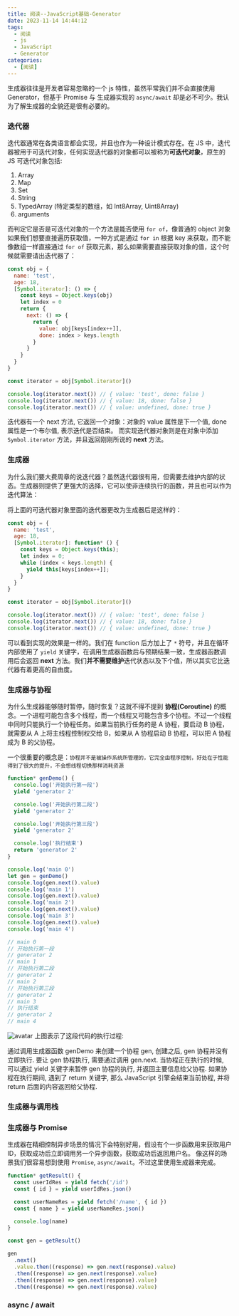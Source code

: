 ```yaml
---
title: 阅读--JavaScript基础-Generator
date: 2023-11-14 14:44:12
tags:
  - 阅读
  - js
  - JavaScript
  - Generator
categories:
  - [阅读]
---
```


生成器往往是开发者容易忽略的一个 js 特性，虽然平常我们并不会直接使用 Generator，但基于 Promise 与 生成器实现的 `async/await` 却是必不可少。我认为了解生成器的全貌还是很有必要的。


### 迭代器
迭代器通常在各类语言都会实现，并且也作为一种设计模式存在。在 JS 中，迭代器被用于可迭代对象，任何实现迭代器的对象都可以被称为**可迭代对象**，原生的 JS 可迭代对象包括:
1. Array
2. Map
3. Set
4. String
5. TypedArray (特定类型的数组，如 Int8Array, Uint8Array)
6. arguments

而判定它是否是可迭代对象的一个方法是能否使用 `for of`，像普通的 object 对象如果我们想要直接遍历获取值，一种方式是通过 `for in` 根据 key 来获取，而不能像数组一样直接通过 `for of` 获取元素，那么如果需要直接获取对象的值，这个时候就需要请出迭代器了：

```js
const obj = {
  name: 'test',
  age: 18,
  [Symbol.iterator]: () => {
    const keys = Object.keys(obj)
    let index = 0
    return {
      next: () => {
        return {
          value: obj[keys[index++]],
          done: index > keys.length
        }
      }
    }
  }
}

const iterator = obj[Symbol.iterator]()

console.log(iterator.next()) // { value: 'test', done: false }
console.log(iterator.next()) // { value: 18, done: false }
console.log(iterator.next()) // { value: undefined, done: true }

```
迭代器有一个 next 方法, 它返回一个对象：对象的 value 属性是下一个值, done 属性是一个布尔值, 表示迭代是否结束。
而实现迭代器对象则是在对象中添加 `Symbol.iterator` 方法，并且返回刚刚所说的 **next** 方法。

### 生成器
为什么我们要大费周章的说迭代器？虽然迭代器很有用，但需要去维护内部的状态。生成器则提供了更强大的选择，它可以使非连续执行的函数，并且也可以作为迭代算法：

将上面的可迭代器对象里面的迭代器更改为生成器后是这样的：

```js
const obj = {
  name: 'test',
  age: 18,
  [Symbol.iterator]: function* () {
    const keys = Object.keys(this);
    let index = 0;
    while (index < keys.length) {
      yield this[keys[index++]];
    }
  }
}

const iterator = obj[Symbol.iterator]()

console.log(iterator.next()) // { value: 'test', done: false }
console.log(iterator.next()) // { value: 18, done: false }
console.log(iterator.next()) // { value: undefined, done: true }
```
可以看到实现的效果是一样的。我们在 function 后方加上了 `*` 符号，并且在循环内部使用了 `yield` 关键字，在调用生成器函数后与预期结果一致，生成器函数调用后会返回 **next** 方法。我们**并不需要维护**迭代状态以及下个值，所以其实它比迭代器有着更高的自由度。


### 生成器与协程
为什么生成器能够随时暂停，随时恢复？这就不得不提到 **协程(Coroutine)** 的概念。一个进程可能包含多个线程，而一个线程又可能包含多个协程。不过一个线程中同时只能执行一个协程任务。如果当前执行任务的是 A 协程，要启动 B 协程，就需要从 A 上将主线程控制权交给 B，如果从 A 协程启动 B 协程，可以把 A 协程成为 B 的父协程。

一个很重要的概念是：`协程并不是被操作系统所管理的，它完全由程序控制，好处在于性能得到了很大的提升，不会想线程切换那样消耗资源`

```js
function* genDemo() {
  console.log('开始执行第一段')
  yield 'generator 2'

  console.log('开始执行第二段')
  yield 'generator 2'

  console.log('开始执行第三段')
  yield 'generator 2'

  console.log('执行结束')
  return 'generator 2'
}

console.log('main 0')
let gen = genDemo()
console.log(gen.next().value)
console.log('main 1')
console.log(gen.next().value)
console.log('main 2')
console.log(gen.next().value)
console.log('main 3')
console.log(gen.next().value)
console.log('main 4')

// main 0
// 开始执行第一段
// generator 2
// main 1
// 开始执行第二段
// generator 2
// main 2
// 开始执行第三段
// generator 2
// main 3
// 执行结束
// generator 2
// main 4
```

![avatar]('/my-image/xiecheng.webp')
上图表示了这段代码的执行过程:

通过调用生成器函数 genDemo 来创建一个协程 gen, 创建之后, gen 协程并没有立即执行.
要让 gen 协程执行, 需要通过调用 gen.next.
当协程正在执行的时候, 可以通过 yield 关键字来暂停 gen 协程的执行, 并返回主要信息给父协程.
如果协程在执行期间, 遇到了 return 关键字, 那么 JavaScript 引擎会结束当前协程, 并将 return 后面的内容返回给父协程.

### 生成器与调用栈

### 生成器与 Promise
生成器在精细控制异步场景的情况下会特别好用，假设有个一步函数用来获取用户 ID，获取成功后立即调用另一个异步函数，获取成功后返回用户名。
像这样的场景我们很容易想到使用 `Promise`, `async/await`。不过这里使用生成器来完成。

```js
function* getResult() {
  const userIdRes = yield fetch('/id')
  const { id } = yield userIdRes.json()

  const userNameRes = yield fetch('/name', { id })
  const { name } = yield userNameRes.json()

  console.log(name)
}

const gen = getResult()

gen
  .next()
  .value.then((response) => gen.next(response).value)
  .then((response) => gen.next(response).value)
  .then((response) => gen.next(response).value)
  .then((response) => gen.next(response).value)
```

### async / await 